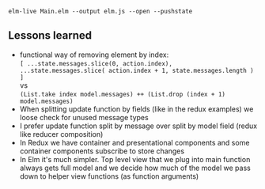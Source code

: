 `elm-live Main.elm --output elm.js --open --pushstate`


## Lessons learned
- functional way of removing element by index:  
`[
        ...state.messages.slice(0, action.index),
        ...state.messages.slice(
          action.index + 1, state.messages.length
        )
]`  
vs  
`
(List.take index model.messages) ++ (List.drop (index + 1) model.messages)
`  
- When splitting update function by fields (like in the redux examples) we loose
check for unused message types
- I prefer update function split by message over split by model field (redux like reducer composition)
- In Redux we have container and presentational components and some container components subscribe to store changes
- In Elm it's much simpler. Top level view that we plug into main function always gets full model and we decide
how much of the model we pass down to helper view functions (as function arguments)
